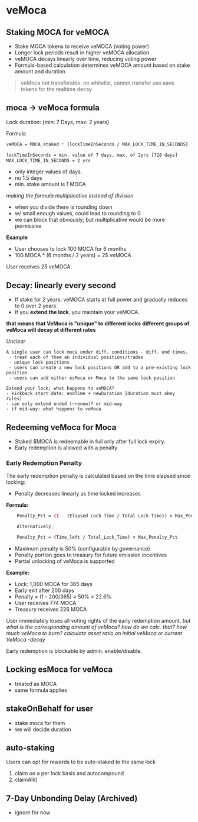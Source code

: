 # veMoca

## Staking MOCA for veMOCA

- Stake MOCA tokens to receive veMOCA (voting power)
- Longer lock periods result in higher veMOCA allocation
- veMOCA decays linearly over time, reducing voting power
- Formula-based calculation determines veMOCA amount based on stake amount and duration

> veMoca not transferable.
> no whitelist, cannot transfer
> use aave tokens for the realtime decay

## moca -> veMoca formula

Lock duration: {min: 7 Days,  max: 2 years}

Formula

```bash
veMOCA = MOCA_staked * (lockTimeInSeconds / MAX_LOCK_TIME_IN_SECONDS)

lockTimeInSeconds = min. value of 7 days, max. of 2yrs [728 days]
MAX_LOCK_TIME_IN_SECONDS = 2 yrs
```

- only integer values of days.
- no 1.5 days
- min. stake amount is 1 MOCA

*making the formula multiplicative instead of division*

- when you divide there is rounding down
- w/ small enough values, could lead to rounding to 0
- we can block that obviously; but multiplicative would be more permissive

**Example**

- User chooses to lock 100 MOCA for 6 months
- 100 MOCA * (6 months / 2 years) = 25 veMOCA

User receives 25 veMOCA.

## Decay: linearly every second

- If stake for 2 years: veMOCA starts at full power and gradually reduces to 0 over 2 years.
- If you **extend the lock**, you maintain your veMOCA.

**that means that VeMoca is "unique" to different locks**
**different groups of veMoca will decay at different rates**

*Unclear*

```smlj
A single user can lock moca under diff. conditions - diff. end times.
 - treat each of them an individual positions/trades
 - unique lock positions
 - users can create a new lock positions OR add to a pre-existing lock position
 - users can add either esMoca or Moca to the same lock position

Extend your lock; what happens to veMOCA?
- kickback start date: endTime + newDuration [duration must obey rules]
- can only extend ended (~renew)? or mid-way
- if mid-way: what happens to veMoca
```

## Redeeming veMoca for Moca

- Staked $MOCA is redeemable in full only after full lock expiry.
- Early redemption is allowed with a penalty

### Early Redemption Penalty

The early redemption penalty is calculated based on the time elapsed since locking:

- Penalty decreases linearly as time locked increases

**Formula:**

```bash
    Penalty_Pct = (1 - (Elapsed Lock Time / Total Lock Time)) × Max_Penalty_Pct

    Alternatively,

    Penalty_Pct = (Time_left / Total_Lock_Time) × Max_Penalty_Pct
```

- Maximum penalty is 50% (configurable by governance)
- Penalty portion goes to treasury for future emission incentives
- Partial unlocking of veMoca is supported

**Example:**

- Lock: 1,000 MOCA for 365 days
- Early exit after 200 days
- Penalty = (1 - 200/365) × 50% = 22.6%
- User receives 774 MOCA
- Treasury receives 226 MOCA

User immediately loses all voting rights of the early redemption amount.
*but what is the corresponding amount of veMoca? how do we calc. that?*
*how much veMoca to burn?*
*calculate asset ratio on initial veMoca or current VeMoca -decay*

Early redemption is blockable by admin. enable/disable.

## Locking esMoca for veMoca

- treated as MOCA
- same formula applies

## stakeOnBehalf for user

- stake moca for them
- we will decide duration

## auto-staking

Users can opt for rewards to be auto-staked to the same lock

1. claim on a per lock basis and autocompound
2. claimAll()

## 7-Day Unbonding Delay (Archived)

- ignore for now